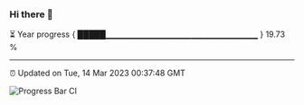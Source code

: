 ### Hi there 👋

⏳ Year progress { █████▁▁▁▁▁▁▁▁▁▁▁▁▁▁▁▁▁▁▁▁▁▁▁▁▁ } 19.73 %

---

⏰ Updated on Tue, 14 Mar 2023 00:37:48 GMT

![Progress Bar CI](https://github.com/Shyam-Makwana/GitHub-Actions-Demo/workflows/Progress%20Bar%20CI/badge.svg)
